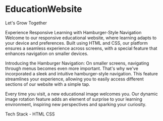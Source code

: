 # EducationWebsite
Let's Grow Together

Experience Responsive Learning with Hamburger-Style Navigation
Welcome to our responsive educational website, where learning adapts to your device and preferences. Built using HTML and CSS, our platform ensures a seamless experience across screens, with a special feature that enhances navigation on smaller devices.

Introducing the Hamburger Navigation:
On smaller screens, navigating through menus becomes even more important. That's why we've incorporated a sleek and intuitive hamburger-style navigation. This feature streamlines your experience, allowing you to easily access different sections of our website with a simple tap.

Every time you visit, a new educational image welcomes you. Our dynamic image rotation feature adds an element of surprise to your learning environment, inspiring new perspectives and sparking your curiosity.

Tech Stack -
HTML CSS


